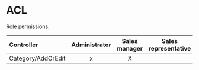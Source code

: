 # ACL

Role permissions.

| Controller         | Administrator | Sales manager | Sales representative | Support | Marketing manager | Project manager | Developer | Tester |
| :----------------- | :-----------: | :-----------: | -------------------- | ------- | ----------------- | --------------- | --------- | ------ |
| Category/AddOrEdit |       x       |       X       |                      |         |                   |                 |           |        |
